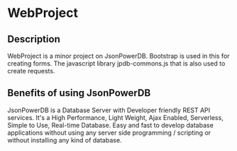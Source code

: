 # WebProject

## Description
WebProject is a minor project on JsonPowerDB.
Bootstrap is used in this for creating forms.
The javascript library jpdb-commons.js that is also used to create requests.

## Benefits of using JsonPowerDB
JsonPowerDB is a Database Server with Developer friendly REST API services. It's a High Performance, Light Weight, Ajax Enabled, Serverless, Simple to Use, Real-time Database. Easy and fast to develop database applications without using any server side programming / scripting or without installing any kind of database.
